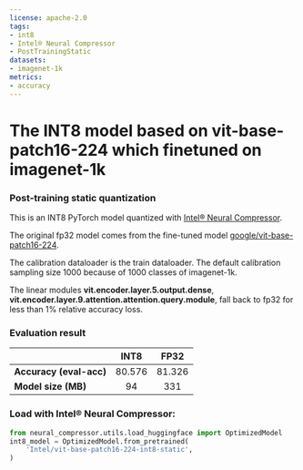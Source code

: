 ```yaml
---
license: apache-2.0
tags:
- int8
- Intel® Neural Compressor
- PostTrainingStatic
datasets: 
- imagenet-1k
metrics:
- accuracy
---
```


# The INT8 model based on vit-base-patch16-224 which finetuned on imagenet-1k

### Post-training static quantization

This is an INT8  PyTorch model quantized with [Intel® Neural Compressor](https://github.com/intel/neural-compressor). 

The original fp32 model comes from the fine-tuned model [google/vit-base-patch16-224](https://huggingface.co/google/vit-base-patch16-224).

The calibration dataloader is the train dataloader. The default calibration sampling size 1000 because of 1000 classes of imagenet-1k.

The linear modules **vit.encoder.layer.5.output.dense**, **vit.encoder.layer.9.attention.attention.query.module**, fall back to fp32 for less than 1% relative accuracy loss.

### Evaluation result

|   |INT8|FP32|
|---|:---:|:---:|
| **Accuracy (eval-acc)** |80.576|81.326|
| **Model size (MB)**  |94|331|

### Load with Intel® Neural Compressor:

```python
from neural_compressor.utils.load_huggingface import OptimizedModel
int8_model = OptimizedModel.from_pretrained(
    'Intel/vit-base-patch16-224-int8-static',
)
```
